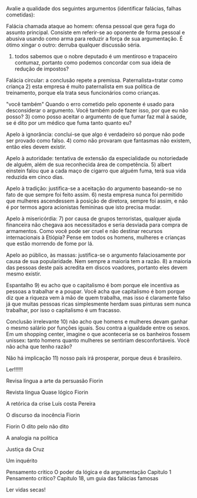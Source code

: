 Avalie a qualidade dos seguintes argumentos (identificar falácias, falhas cometidas):

Falácia chamada ataque ao homem: ofensa pessoal que gera fuga do assunto principal. Consiste em referir-se ao oponente de forma pessoal e abusiva usando como arma para reduzir a força de sua argumentação. É ótimo xingar o outro: derruba qualquer discussão séria.
1) todos sabemos que o nobre deputado é um mentiroso e trapaceiro contumaz, portanto como podemos concordar com sua ideia de redução de impostos?

Falácia circular: a conclusão repete a premissa.
Paternalista=tratar como criança
2) esta empresa é muito paternalista em sua política de treinamento, porque ela trata seus funcionários como crianças.

"você também"
Quando o erro cometido pelo oponente é usado para desconsiderar o argumento.
Você também pode fazer isso, por que eu não posso?
3) como posso aceitar o argumento de que fumar faz mal à saúde, se é dito por um médico que fuma tanto quanto eu?

Apelo à ignorância: conclui-se que algo é verdadeiro só porque não pode ser provado como falso.
4) como não provaram que fantasmas não existem, então eles devem existir.

Apelo à autoridade: tentativa de extensão da especialidade ou notoriedade de alguém, além de sua reconhecida área de competência.
5) albert einstein falou que a cada maço de cigarro que alguém fuma, terá sua vida reduzida em cinco dias.

Apelo à tradição: justifica-se a aceitação do argumento baseando-se no fato de que sempre foi feito assim.
6) nesta empresa nunca foi permitido que mulheres ascendessem à posição de diretora, sempre foi assim, e não é por termos agora acionistas femininas que isto precisa mudar.

Apelo à misericórdia: 
7) por causa de grupos terroristas, qualquer ajuda financeira não chegava aos necessitados e seria desviada para compra de armamentos. Como você pode ser cruel e não destinar recursos internacionais à Etiópia? Pense em todos os homens, mulheres e crianças que estão morrendo de fome por lá.

Apelo ao público, às massas: justifica-se o argumento falaciosamente por causa de sua popularidade. Nem sempre a maioria tem a razão.
8) a maioria das pessoas deste país acredita em discos voadores, portanto eles devem mesmo existir.

Espantalho
9) eu acho que o capitalismo é bom porque ele incentiva as pessoas a trabalhar e a poupar. Você acha que capitalismo é bom porque diz que a riqueza vem à mão de quem trabalha, mas isso é claramente falso já que muitas pessoas ricas simplesmente herdam suas pinturas sem nunca trabalhar, por isso o capitalismo é um fracasso.

Conclusão irrelevante
10) não acho que homens e mulheres devam ganhar o mesmo salário por funções iguais. Sou contra a igualdade entre os sexos. Em um shopping center, imagine o que aconteceria se os banheiros fossem unissex: tanto homens quanto mulheres se sentiriam desconfortáveis. Você não acha que tenho razão?

Não há implicação
11) nosso país irá prosperar, porque deus é brasileiro.


Ler!!!!!!

Revisa língua
a arte da persuasão
Fiorin

Revista língua
Quase lógico
Fiorin

A retórica da crise
Luís costa Pereira

O discurso da inocência
Fiorin

Fiorin
O dito pelo não dito

A analogia na política

Justiça da Cruz

Um inquérito

Pensamento critico
O poder da lógica e da argumentação
Capitulo 1
Pensamento critico?
Capitulo 18, um guia das falácias famosas

Ler vidas secas!